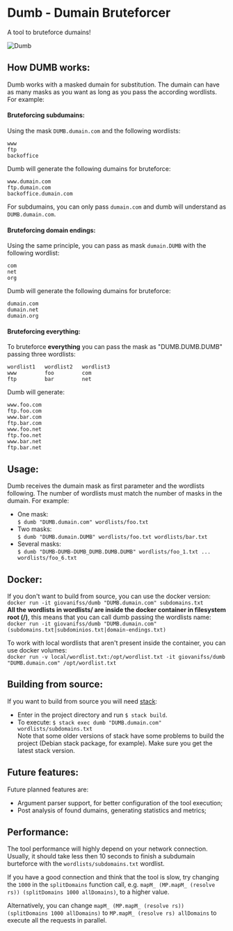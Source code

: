# Dumb - Dumain Bruteforcer

A tool to bruteforce dumains!

![Dumb](http://8449-presscdn-0-66.pagely.netdna-cdn.com/wp-content/uploads/2013/07/dumb.jpg)

## How DUMB works:
Dumb works with a masked dumain for substitution. The dumain can have as many masks as you want as long as you pass the according wordlists. For example:  

#### Bruteforcing subdumains:
Using the mask `DUMB.dumain.com` and the following wordlists:  
```
www
ftp
backoffice
```
Dumb will generate the following dumains for bruteforce:
```
www.dumain.com
ftp.dumain.com
backoffice.dumain.com
```
For subdumains, you can only pass `dumain.com` and dumb will understand as `DUMB.dumain.com`.

#### Bruteforcing domain endings:
Using the same principle, you can pass as mask `dumain.DUMB` with the following wordlist:
```
com
net
org
```
Dumb will generate the following dumains for bruteforce:
```
dumain.com
dumain.net
dumain.org
```

#### Bruteforcing everything:
To bruteforce **everything** you can pass the mask as "DUMB.DUMB.DUMB" passing three wordlists:
```
wordlist1   wordlist2   wordlist3
www         foo         com
ftp         bar         net
```
Dumb will generate:
```
www.foo.com
ftp.foo.com
www.bar.com
ftp.bar.com
www.foo.net
ftp.foo.net
www.bar.net
ftp.bar.net
```

## Usage:
Dumb receives the dumain mask as first parameter and the wordlists following. The number of wordlists must match the number of masks in the dumain. For example:
- One mask:  
`$ dumb "DUMB.dumain.com" wordlists/foo.txt`
- Two masks:  
`$ dumb "DUMB.dumain.DUMB" wordlists/foo.txt wordlists/bar.txt`
- Several masks:  
`$ dumb "DUMB-DUMB-DUMB_DUMB.DUMB.DUMB" wordlists/foo_1.txt ... wordlists/foo_6.txt`

## Docker:
If you don't want to build from source, you can use the docker version: `docker run -it giovanifss/dumb "DUMB.dumain.com" subdomains.txt`  
**All the wordlists in wordlists/ are inside the docker container in filesystem root (/)**, this means that you can call dumb passing the wordlists name: `docker run -it giovanifss/dumb "DUMB.dumain.com" (subdomains.txt|subdominios.txt|domain-endings.txt)`

To work with local wordlists that aren't present inside the container, you can use docker volumes:  
`docker run -v local/wordlist.txt:/opt/wordlist.txt -it giovanifss/dumb "DUMB.dumain.com" /opt/wordlist.txt`  

## Building from source:
If you want to build from source you will need [stack](https://docs.haskellstack.org/en/stable/README/):  
- Enter in the project directory and run `$ stack build`.  
- To execute: `$ stack exec dumb "DUMB.dumain.com" wordlists/subdomains.txt`  
Note that some older versions of stack have some problems to build the project (Debian stack package, for example). Make sure you get the latest stack version.

## Future features:
Future planned features are:  
- Argument parser support, for better configuration of the tool execution;
- Post analysis of found dumains, generating statistics and metrics;

## Performance:
The tool performance will highly depend on your network connection. Usually, it should take less then 10 seconds to finish a subdumain burteforce with the `wordlists/subdomains.txt` wordlist.  

If you have a good connection and think that the tool is slow, try changing the `1000` in the `splitDomains` function call, e.g. `mapM_ (MP.mapM_ (resolve rs)) (splitDomains 1000 allDomains)`, to a higher value.  

Alternatively, you can change `mapM_ (MP.mapM_ (resolve rs)) (splitDomains 1000 allDomains)` to `MP.mapM_ (resolve rs) allDomains` to execute all the requests in parallel.

